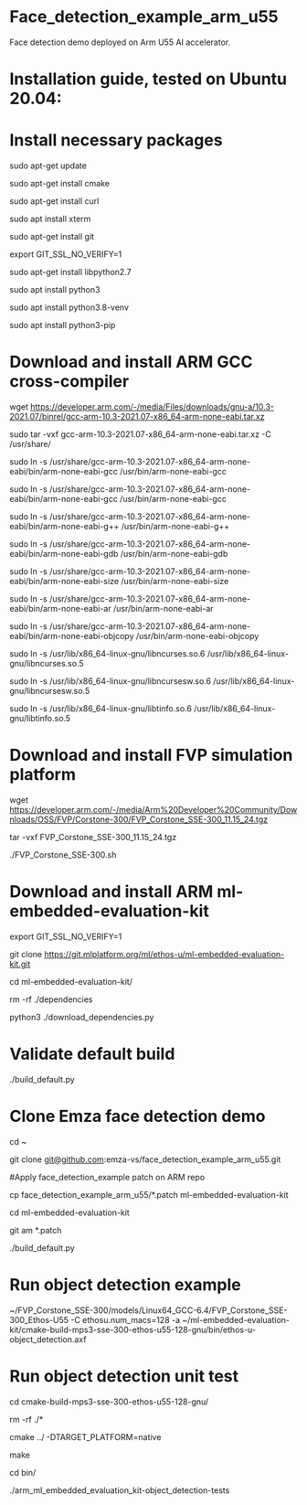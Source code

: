# Face_detection_example_arm_u55
Face detection demo deployed on Arm U55 AI accelerator.

# Installation guide, tested on Ubuntu 20.04:

# Install necessary packages

sudo apt-get update 

sudo apt-get install cmake 

sudo apt-get install curl 

sudo apt install xterm 

sudo apt-get install git 

export GIT_SSL_NO_VERIFY=1 

sudo apt-get install libpython2.7 

sudo apt install python3 

sudo apt install python3.8-venv 

sudo apt install python3-pip 

# Download and install ARM GCC cross-compiler

wget  https://developer.arm.com/-/media/Files/downloads/gnu-a/10.3-2021.07/binrel/gcc-arm-10.3-2021.07-x86_64-arm-none-eabi.tar.xz

sudo tar -vxf gcc-arm-10.3-2021.07-x86_64-arm-none-eabi.tar.xz -C /usr/share/


sudo ln -s /usr/share/gcc-arm-10.3-2021.07-x86_64-arm-none-eabi/bin/arm-none-eabi-gcc /usr/bin/arm-none-eabi-gcc

sudo ln -s /usr/share/gcc-arm-10.3-2021.07-x86_64-arm-none-eabi/bin/arm-none-eabi-gcc /usr/bin/arm-none-eabi-gcc 

sudo ln -s /usr/share/gcc-arm-10.3-2021.07-x86_64-arm-none-eabi/bin/arm-none-eabi-g++ /usr/bin/arm-none-eabi-g++

sudo ln -s /usr/share/gcc-arm-10.3-2021.07-x86_64-arm-none-eabi/bin/arm-none-eabi-gdb /usr/bin/arm-none-eabi-gdb

sudo ln -s /usr/share/gcc-arm-10.3-2021.07-x86_64-arm-none-eabi/bin/arm-none-eabi-size /usr/bin/arm-none-eabi-size

sudo ln -s /usr/share/gcc-arm-10.3-2021.07-x86_64-arm-none-eabi/bin/arm-none-eabi-ar /usr/bin/arm-none-eabi-ar

sudo ln -s /usr/share/gcc-arm-10.3-2021.07-x86_64-arm-none-eabi/bin/arm-none-eabi-objcopy /usr/bin/arm-none-eabi-objcopy


sudo ln -s /usr/lib/x86_64-linux-gnu/libncurses.so.6 /usr/lib/x86_64-linux-gnu/libncurses.so.5

sudo ln -s /usr/lib/x86_64-linux-gnu/libncursesw.so.6 /usr/lib/x86_64-linux-gnu/libncursesw.so.5

sudo ln -s /usr/lib/x86_64-linux-gnu/libtinfo.so.6 /usr/lib/x86_64-linux-gnu/libtinfo.so.5



# Download and install FVP simulation platform


wget https://developer.arm.com/-/media/Arm%20Developer%20Community/Downloads/OSS/FVP/Corstone-300/FVP_Corstone_SSE-300_11.15_24.tgz


tar -vxf FVP_Corstone_SSE-300_11.15_24.tgz 

./FVP_Corstone_SSE-300.sh 


# Download and install ARM ml-embedded-evaluation-kit


export GIT_SSL_NO_VERIFY=1

git clone https://git.mlplatform.org/ml/ethos-u/ml-embedded-evaluation-kit.git



cd ml-embedded-evaluation-kit/

rm -rf ./dependencies

python3 ./download_dependencies.py


# Validate default build

./build_default.py


# Clone Emza face detection demo

cd ~

git clone git@github.com:emza-vs/face_detection_example_arm_u55.git

#Apply face_detection_example patch on ARM repo

cp face_detection_example_arm_u55/*.patch ml-embedded-evaluation-kit

cd ml-embedded-evaluation-kit

git am *.patch

./build_default.py


# Run object detection example

~/FVP_Corstone_SSE-300/models/Linux64_GCC-6.4/FVP_Corstone_SSE-300_Ethos-U55 -C ethosu.num_macs=128 -a ~/ml-embedded-evaluation-kit/cmake-build-mps3-sse-300-ethos-u55-128-gnu/bin/ethos-u-object_detection.axf


# Run object detection unit test

cd cmake-build-mps3-sse-300-ethos-u55-128-gnu/

rm -rf ./*

cmake ../ -DTARGET_PLATFORM=native

make

cd bin/

./arm_ml_embedded_evaluation_kit-object_detection-tests 

